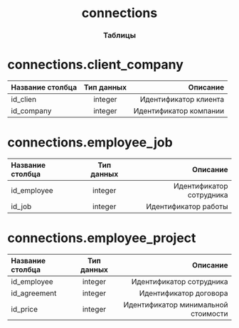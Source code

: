 <h1 align="center">connections<a href="https://daniilshat.ru/" target="_blank"></a> 
<h3 align="center">Таблицы</h3>

  
# connections.client_company



| Название столбца | Тип данных |Описание  |
| :---         |     :---:      |          ---: |
|  id_clien  |integer     | Идентификатор клиента    |
| id_company     | integer       | Идентификатор компании      |

# connections.employee_job

| Название столбца | Тип данных |Описание  |
| :---         |     :---:      |          ---: |
|  id_employee  |integer     | Идентификатор сотрудника    |
| id_job    | integer       | Идентификатор работы     |

# connections.employee_project

| Название столбца | Тип данных |Описание  |
| :---         |     :---:      |          ---: |
|  id_employee  |integer     | Идентификатор сотрудника    |
| id_agreement    | integer       | Идентификатор договора     |
| id_price    | integer       | Идентификатор минимальной стоимости    |

